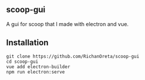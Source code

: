 ## scoop-gui
A gui for scoop that I made with electron and vue.

## Installation

```
git clone https://github.com/RichanOreta/scoop-gui
cd scoop-gui
vue add electron-builder
npm run electron:serve
```
